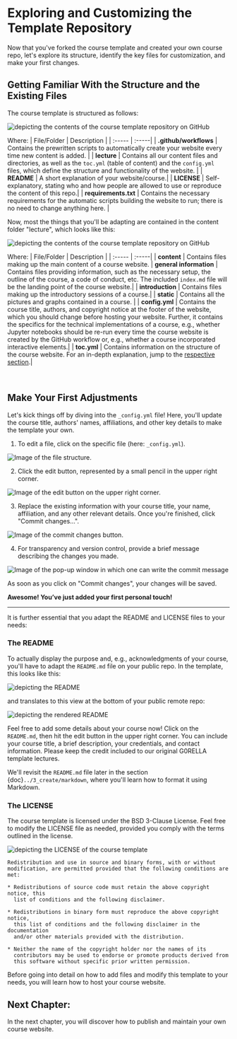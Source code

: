 # Exploring and Customizing the Template Repository

Now that you've forked the course template and created your own course repo, let's explore its structure, identify the key files for customization, and make your first changes.

## Getting Familiar With the Structure and the Existing Files

The course template is structured as follows:

![depicting the contents of the course template repository on GitHub](../../static/repo.png)

Where:
| File/Folder | Description | 
| :----- | :-----|
| **.github/workflows** | Contains the prewritten scripts to automatically create your website every time new content is added. |
| **lecture** | Contains all our content files and directories, as well as the `toc.yml` (table of content) and the `config.yml` files, which define the structure and functionality of the website. |
| **README** | A short explanation of your website/course.|
| **LICENSE** | Self-explanatory, stating who and how people are allowed to use or reproduce the content of this repo.|
| **requirements.txt** | Contains the necessary requirements for the automatic scripts building the website to run; there is no need to change anything here. |

Now, most the things that you'll be adapting are contained in the content folder "lecture", which looks like this:

![depicting the contents of the course template repository on GitHub](../../static/lecture_folder.png)

Where:
| File/Folder | Description | 
| :----- | :-----|
| **content** | Contains files making up the main content of a course website.
| **general information** | Contains files providing information, such as the necessary setup, the outline of the course, a code of conduct, etc. The included `index.md` file will be the landing point of the course website.|
| **introduction** | Contains files making up the introductory sessions of a course.|
| **static** | Contains all the pictures and graphs contained in a course. |
| **config.yml** | Contains the course title, authors, and copyright notice at the footer of the website, which you should change before hosting your website. Further, it contains the specifics for the technical implementations of a course, e.g., whether Jupyter notebooks should be re-run every time the course website is created by the GitHub workflow or, e.g., whether a course incorporated interactive elements.|
| **toc.yml** | Contains information on the structure of the course website. For an in-depth explanation, jump to the [respective section](../3_create/setup-files).|

<br>

## Make Your First Adjustments

Let's kick things off by diving into the `_config.yml` file! Here, you'll update the course title, authors' names, affiliations, and other key details to make the template your own.

1. To edit a file, click on the specific file (here: `_config.yml`). 

![Image of the file structure.](../../static/click_on_file.png)

2. Click the edit button, represented by a small pencil in the upper right corner. 

![Image of the edit button on the upper right corner.](../../static/edit_file.png)

3. Replace the existing information with your course title, your name, affiliation, and any other relevant details. Once you're finished, click "Commit changes...".

![Image of the commit changes button.](../../static/commit_changes.png)

4. For transparency and version control, provide a brief message describing the changes you made.

![Image of the pop-up window in which one can write the commit message](../../static/commit_message.png)

As soon as you click on "Commit changes", your changes will be saved.

**Awesome! You’ve just added your first personal touch!**

---

It is further essential that you adapt the README and LICENSE files to your needs:

### The README

To actually display the purpose and, e.g., acknowledgments of your course, you'll have to adapt the `README.md` file on your public repo. In the template, this looks like this:

![depicting the README](../../static/readme.png)

and translates to this view at the bottom of your public remote repo:

![depicting the rendered README](../../static/readme_rendered.png)

Feel free to add some details about your course now! Click on the `README.md`, then hit the edit button in the upper right corner. You can include your course title, a brief description, your credentials, and contact information. Please keep the credit included to our original G0RELLA template lectures.

We'll revisit the `README.md` file later in the section {doc}`../3_create/markdown`, where you'll learn how to format it using Markdown.

### The LICENSE

The course template is licensed under the BSD 3-Clause License. Feel free to modify the LICENSE file as needed, provided you comply with the terms outlined in the license.

![depicting the LICENSE of the course template](../../static/license.png)

```
Redistribution and use in source and binary forms, with or without
modification, are permitted provided that the following conditions are met:

* Redistributions of source code must retain the above copyright notice, this
  list of conditions and the following disclaimer.

* Redistributions in binary form must reproduce the above copyright notice,
  this list of conditions and the following disclaimer in the documentation
  and/or other materials provided with the distribution.

* Neither the name of the copyright holder nor the names of its
  contributors may be used to endorse or promote products derived from
  this software without specific prior written permission.
```


Before going into detail on how to add files and modify this template to your needs, you will learn how to host your course website. 

## Next Chapter:
In the next chapter, you will discover how to publish and maintain your own course website.

